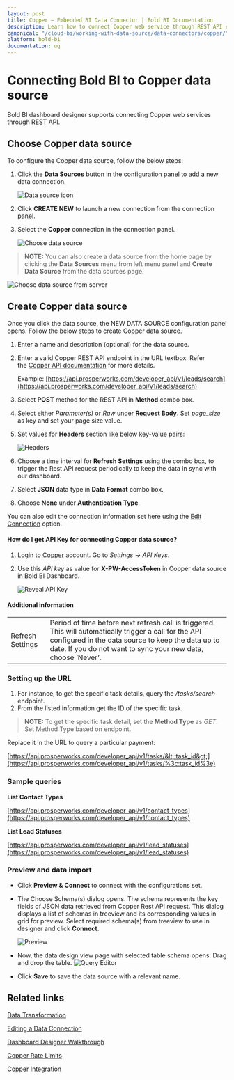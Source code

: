 ```yaml
---
layout: post
title: Copper – Embedded BI Data Connector | Bold BI Documentation
description: Learn how to connect Copper web service through REST API endpoint with Bold BI Embedded and create data source.
canonical: "/cloud-bi/working-with-data-source/data-connectors/copper/"
platform: bold-bi
documentation: ug
---
```


# Connecting Bold BI to Copper data source
Bold BI dashboard designer supports connecting Copper web services through REST API. 

## Choose Copper data source
To configure the Copper data source, follow the below steps:
1. Click the **Data Sources** button in the configuration panel to add a new data connection.

   ![Data source icon](/static/assets/embedded/working-with-datasource/data-connectors/images/common/DataSourcesIcon.png)

2. Click **CREATE NEW** to launch a new connection from the connection panel.
3. Select the **Copper** connection in the connection panel.

   ![Choose data source](/static/assets/embedded/working-with-datasource/data-connectors/images/Copper/ChooseDS.png)

> **NOTE:**  You can also create a data source from the home page by clicking the **Data Sources** menu from left menu panel and **Create Data Source** from the data sources page.

   ![Choose data source from server](/static/assets/embedded/working-with-datasource/data-connectors/images/Copper/ChooseDS_Server.png)


## Create Copper data source
Once you click the data source, the NEW DATA SOURCE configuration panel opens. Follow the below steps to create Copper data source.
1. Enter a name and description (optional) for the data source.
2. Enter a valid Copper REST API endpoint in the URL textbox. Refer the [Copper API documentation](https://developer.copper.com/?version=latest) for more details.

    Example: [https://api.prosperworks.com/developer_api/v1/leads/search](https://api.prosperworks.com/developer_api/v1/leads/search)

3. Select **POST** method for the REST API in **Method** combo box.
4. Select either *Parameter(s)* or *Raw* under **Request Body**. Set *page_size* as key and set your page size value.
5. Set values for **Headers** section like below key-value pairs:

   ![Headers](/static/assets/embedded/working-with-datasource/data-connectors/images/Copper/Headers.png)

5. Choose a time interval for **Refresh Settings** using the combo box, to trigger the Rest API request periodically to keep the data in sync with our dashboard.  
6. Select **JSON** data type in **Data Format** combo box.
7. Choose **None** under **Authentication Type**.

You can also edit the connection information set here using the [Edit Connection](/embedded-bi/working-with-data-source/editing-a-data-connection/) option.

#### How do I get API Key for connecting Copper data source?
1. Login to [Copper](https://www.copper.com/) account. Go to *Settings -> API Keys*.
2. Use this *API key* as value for **X-PW-AccessToken** in Copper data source in Bold BI Dashboard.

   ![Reveal API Key](/static/assets/embedded/working-with-datasource/data-connectors/images/Copper/APIKey.png)

#### Additional information
<table width="600">
<tr>
<td>
Refresh Settings
</td>
<td>
Period of time before next refresh call is triggered. This will automatically trigger a call for the API configured in the data source to keep the data up to date. If you do not want to sync your new data, choose ‘Never’.
</td>
</tr>
</table>

### Setting up the URL

1. For instance, to get the specific task details, query the <i>/tasks/search</i> endpoint.
2. From the listed information get the ID of the specific task.

> **NOTE:**  To get the specific task detail, set the **Method Type** as *GET*. Set Method Type based on endpoint. 

Replace it in the URL to query a particular payment:

[https://api.prosperworks.com/developer_api/v1/tasks/&lt;:task_id&gt;](https://api.prosperworks.com/developer_api/v1/tasks/%3c:task_id%3e)

### Sample queries
**List Contact Types**

[https://api.prosperworks.com/developer_api/v1/contact_types](https://api.prosperworks.com/developer_api/v1/contact_types)

**List Lead Statuses**

[https://api.prosperworks.com/developer_api/v1/lead_statuses](https://api.prosperworks.com/developer_api/v1/lead_statuses)

### Preview and data import
* Click **Preview & Connect** to connect with the configurations set.
* The Choose Schema(s) dialog opens. The schema represents the key fields of JSON data retrieved from Copper Rest API request. This dialog displays a list of schemas in treeview and its corresponding values in grid for preview. Select required schema(s) from treeview to use in designer and click **Connect**.

   ![Preview](/static/assets/embedded/working-with-datasource/data-connectors/images/common/Preview.png)

* Now, the data design view page with selected table schema opens. Drag and drop the table.
   ![Query Editor](/static/assets/embedded/working-with-datasource/data-connectors/images/common/QueryEditor.png)

* Click **Save** to save the data source with a relevant name.

## Related links
[Data Transformation](/embedded-bi/working-with-data-source/transforming-data/joining-table/)

[Editing a Data Connection](/embedded-bi/working-with-data-source/editing-a-data-connection/)   

[Dashboard Designer Walkthrough](/embedded-bi/getting-started/bold-bi-walk-through/)

[Copper Rate Limits](https://developer.copper.com/?version=latest#requests)

[Copper Integration](https://www.boldbi.com/integrations/copper?utm_source=syncfusion&utm_medium=documentation&utm_campaign=boldbicopperintegration)